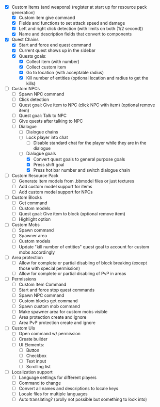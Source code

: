 
 - [x] Custom Items (and weapons) (register at start up for resource pack generation)
   - [x] Custom item give command
   - [x] Fields and functions to set attack speed and damage
   - [x] Left and right click detection (with limits on both (1/2 second))
   - [x] Name and description fields that convert to components
 - [x] Quest Chains
   - [x] Start and force end quest command
   - [x] Current quest shows up in the sidebar
   - [x] Quests goals:
     - [x] Collect item (with number)
     - [x] Collect custom item
     - [x] Go to location (with acceptable radius)
     - [x] Kill number of entities (optional location and radius to get the kills)
 - [ ] Custom NPCs
   - [ ] Spawn NPC command
   - [ ] Click detection
   - [ ] Quest goal: Give item to NPC (click NPC with item) (optional remove item)
   - [ ] Quest goal: Talk to NPC
   - [ ] Give quests after talking to NPC
   - [ ] Dialogue
     - [ ] Dialogue chains
     - [ ] Lock player into chat
       - [ ] Disable standard chat for the player while they are in the dialogue
     - [ ] Dialogue goals
       - [x] Convert quest goals to general purpose goals
       - [x] Press shift goal
       - [x] Press hot bar number and switch dialogue chain
 - [ ] Custom Resource Pack
   - [ ] Generate item models from .bbmodel files or just textures
   - [ ] Add custom model support for items
   - [ ] Add custom model support for NPCs
 - [ ] Custom Blocks
   - [ ] Get command
   - [ ] Custom models
   - [ ] Quest goal: Give item to block (optional remove item)
   - [ ] Highlight option
 - [ ] Custom Mobs
   - [ ] Spawn command
   - [ ] Spawner area
   - [ ] Custom models
   - [ ] Update "kill number of entities" quest goal to account for custom mobs accordingly
 - [ ] Area protection
   - [ ] Allow for complete or partial disabling of block breaking (except those with special permission)
   - [ ] Allow for complete or partial disabling of PvP in areas
 - [ ] Permissions
   - [ ] Custom Item Command
   - [ ] Start and force stop quest commands
   - [ ] Spawn NPC command
   - [ ] Custom blocks get command
   - [ ] Spawn custom mob command
   - [ ] Make spawner area for custom mobs visible
   - [ ] Area protection create and ignore
   - [ ] Area PvP protection create and ignore
 - [ ] Custom UIs
   - [ ] Open command w/ permission
   - [ ] Create builder
   - [ ] UI Elements:
      - [ ] Button
      - [ ] Checkbox
      - [ ] Text input
      - [ ] Scrolling list
 - [ ] Localization support
   - [ ] Language settings for different players
   - [ ] Command to change
   - [ ] Convert all names and descriptions to locale keys
   - [ ] Locale files for multiple languages
   - [ ] Auto translating? (prolly not possible but something to look into)